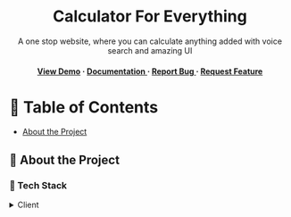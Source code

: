 <div align='center'>

<h1>Calculator For Everything</h1>
<p>A one stop website, where you can calculate anything added with voice search and amazing UI</p>

<h4> <a href=https://mizaan-hub.github.io/Diverse-Calc/>View Demo</a> <span> · </span> <a href="https://github.com/Mizaan-hub/Diverse-Calc/blob/master/README.md"> Documentation </a> <span> · </span> <a href="https://github.com/Mizaan-hub/Diverse-Calc/issues"> Report Bug </a> <span> · </span> <a href="https://github.com/Mizaan-hub/Diverse-Calc/issues"> Request Feature </a> </h4>


</div>

# :notebook_with_decorative_cover: Table of Contents

- [About the Project](#star2-about-the-project)


## :star2: About the Project
### :space_invader: Tech Stack
<details> <summary>Client</summary> <ul>
<li><a href="">HTML</a></li>
<li><a href="">CSS</a></li>
<li><a href="">JavaScript</a></li>
</ul> </details>
